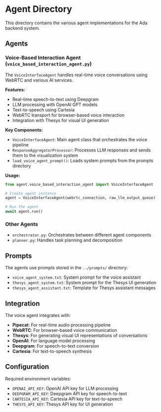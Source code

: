 # Agent Directory

This directory contains the various agent implementations for the Ada backend system.

## Agents

### Voice-Based Interaction Agent (`voice_based_interaction_agent.py`)

The `VoiceInterfaceAgent` handles real-time voice conversations using WebRTC and various AI services.

**Features:**
- Real-time speech-to-text using Deepgram
- LLM processing with OpenAI GPT models
- Text-to-speech using Cartesia
- WebRTC transport for browser-based voice interaction
- Integration with Thesys for visual UI generation

**Key Components:**
- `VoiceInterfaceAgent`: Main agent class that orchestrates the voice pipeline
- `ResponseAggregatorProcessor`: Processes LLM responses and sends them to the visualization system
- `load_voice_agent_prompt()`: Loads system prompts from the prompts directory

**Usage:**
```python
from agent.voice_based_interaction_agent import VoiceInterfaceAgent

# Create agent instance
agent = VoiceInterfaceAgent(webrtc_connection, raw_llm_output_queue)

# Run the agent
await agent.run()
```

### Other Agents

- `orchestrator.py`: Orchestrates between different agent components
- `planner.py`: Handles task planning and decomposition

## Prompts

The agents use prompts stored in the `../prompts/` directory:

- `voice_agent_system.txt`: System prompt for the voice assistant
- `thesys_agent_system.txt`: System prompt for the Thesys UI generation
- `thesys_agent_assistant.txt`: Template for Thesys assistant messages

## Integration

The voice agent integrates with:
- **Pipecat**: For real-time audio processing pipeline
- **WebRTC**: For browser-based voice communication
- **Thesys**: For generating visual UI representations of conversations
- **OpenAI**: For language model processing
- **Deepgram**: For speech-to-text conversion
- **Cartesia**: For text-to-speech synthesis

## Configuration

Required environment variables:
- `OPENAI_API_KEY`: OpenAI API key for LLM processing
- `DEEPGRAM_API_KEY`: Deepgram API key for speech-to-text
- `CARTESIA_API_KEY`: Cartesia API key for text-to-speech
- `THESYS_API_KEY`: Thesys API key for UI generation 